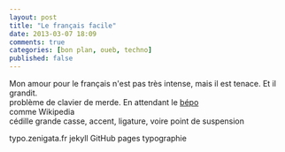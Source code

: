 ```yaml
---
layout: post
title: "Le français facile"
date: 2013-03-07 18:09
comments: true
categories: [bon plan, oueb, techno]
published: false
---
```

Mon amour pour le français n'est pas très intense, mais il est tenace. Et il grandit.  
problème de clavier de merde. En attendant le [bépo](http://ploum.net/post/216-le-bepo-sur-le-bout-des-doigts)  
comme Wikipedia  
cédille grande casse, accent, ligature, voire point de suspension
<!--more-->
typo.zenigata.fr
jekyll
GitHub pages
typographie

